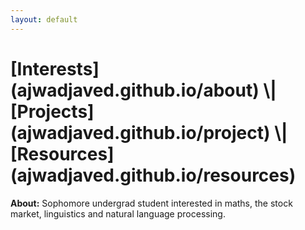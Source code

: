```yaml
---
layout: default
---
```


<h1> [Interests](ajwadjaved.github.io/about) \| [Projects](ajwadjaved.github.io/project) \| [Resources](ajwadjaved.github.io/resources) </h1>

**About:** Sophomore undergrad student interested in maths, the stock market, linguistics and natural language processing.
